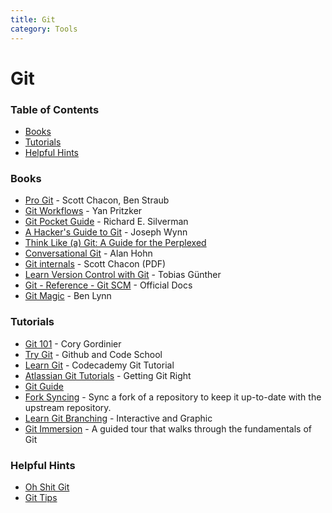 ```yaml
---
title: Git
category: Tools
---
```


# Git

### Table of Contents

* [Books](#books)
* [Tutorials](#tutorials)
* [Helpful Hints](#helpful-hints)


### Books

* [Pro Git](https://git-scm.com/book/en/v2) - Scott Chacon, Ben Straub
* [Git Workflows](https://documentup.com/skwp/git-workflows-book) - Yan Pritzker
* [Git Pocket Guide](http://chimera.labs.oreilly.com/books/1230000000561/index.html) - Richard E. Silverman
* [A Hacker's Guide to Git](https://wildlyinaccurate.com/a-hackers-guide-to-git/) - Joseph Wynn
* [Think Like (a) Git: A Guide for the Perplexed](http://think-like-a-git.net/)
* [Conversational Git](http://blog.anvard.org/conversational-git/) - Alan Hohn
* [Git internals](https://github.com/pluralsight/git-internals-pdf/) - Scott Chacon (PDF)
* [Learn Version Control with Git](https://www.git-tower.com/learn/git/ebook/en/command-line/introduction) - Tobias Günther
* [Git - Reference - Git SCM](https://git-scm.com/docs) - Official Docs
* [Git Magic](http://www-cs-students.stanford.edu/~blynn/gitmagic/book.html) - Ben Lynn


### Tutorials

* [Git 101](http://cgordini.blogspot.in/2013/05/git-101.html) - Cory Gordinier
* [Try Git](https://try.github.io/) - Github and Code School
* [Learn Git](https://www.codecademy.com/learn/learn-git) - Codecademy Git Tutorial
* [Atlassian Git Tutorials](https://www.atlassian.com/git) - Getting Git Right
* [Git Guide](http://rogerdudler.github.io/git-guide/)
* [Fork Syncing](https://help.github.com/articles/syncing-a-fork/) - Sync a fork of a repository to keep it up-to-date with the upstream repository.
* [Learn Git Branching](https://learngitbranching.js.org/) - Interactive and Graphic
* [Git Immersion](http://gitimmersion.com/) - A guided tour that walks through the fundamentals of Git



### Helpful Hints

* [Oh Shit Git](http://ohshitgit.com/)
* [Git Tips](https://opensource.com/article/18/4/git-tips)
